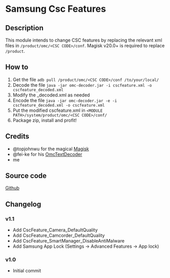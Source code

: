 # Samsung Csc Features

## Description

This module intends to change CSC features by replacing the relevant xml files in `/product/omc/<CSC CODE>/conf`. Magisk v20.0+ is required to replace `/product`.
  
## How to

1. Get the file `adb pull /product/omc/<CSC CODE>/conf /to/your/local/`
2. Decode the file `java -jar omc-decoder.jar -i cscfeature.xml -o cscfeature_decoded.xml`
3. Modify the _decoded.xml as needed
4. Encode the file `java -jar omc-decoder.jar -e -i cscfeature_decoded.xml -o cscfeature.xml`
5. Put the modified cscfeature.xml in `<MODULE PATH>/system/product/omc/<CSC CODE>/conf/`
6. Package zip, install and profit!
  
## Credits

- @topjohnwu for the magical [Magisk](https://github.com/topjohnwu/Magisk)
- @fei-ke for his [OmcTextDecoder](https://github.com/fei-ke/OmcTextDecoder)
- me

## Source code

[Github](https://github.com/alexdonh/magisk-samsung-csc-features)

## Changelog

### v1.1

- Add CscFeature_Camera_DefaultQuality
- Add CscFeature_Camcorder_DefaultQuality
- Add CscFeature_SmartManager_DisableAntiMalware
- Add Samsung App Lock (Settings -> Advanced Features -> App lock)

### v1.0

- Initial commit
